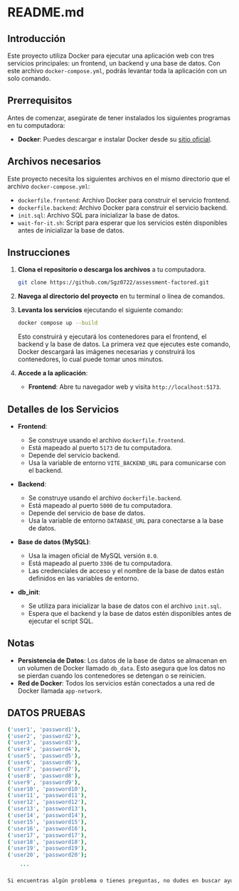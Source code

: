 # README.md

## Introducción

Este proyecto utiliza Docker para ejecutar una aplicación web con tres servicios principales: un frontend, un backend y una base de datos. Con este archivo `docker-compose.yml`, podrás levantar toda la aplicación con un solo comando.

## Prerrequisitos

Antes de comenzar, asegúrate de tener instalados los siguientes programas en tu computadora:

- **Docker**: Puedes descargar e instalar Docker desde su [sitio oficial](https://www.docker.com/get-started).

## Archivos necesarios

Este proyecto necesita los siguientes archivos en el mismo directorio que el archivo `docker-compose.yml`:

- `dockerfile.frontend`: Archivo Docker para construir el servicio frontend.
- `dockerfile.backend`: Archivo Docker para construir el servicio backend.
- `init.sql`: Archivo SQL para inicializar la base de datos.
- `wait-for-it.sh`: Script para esperar que los servicios estén disponibles antes de inicializar la base de datos.

## Instrucciones

1. **Clona el repositorio o descarga los archivos** a tu computadora.
   
      ```sh
    git clone https://github.com/Sgz0722/assessment-factored.git
    ```

3. **Navega al directorio del proyecto** en tu terminal o línea de comandos.

4. **Levanta los servicios** ejecutando el siguiente comando:

    ```sh
    docker compose up --build
    ```

    Esto construirá y ejecutará los contenedores para el frontend, el backend y la base de datos. La primera vez que ejecutes este comando, Docker descargará las imágenes necesarias y construirá los contenedores, lo cual puede tomar unos minutos.

5. **Accede a la aplicación**:
    - **Frontend**: Abre tu navegador web y visita `http://localhost:5173`.

## Detalles de los Servicios

- **Frontend**:
  - Se construye usando el archivo `dockerfile.frontend`.
  - Está mapeado al puerto `5173` de tu computadora.
  - Depende del servicio backend.
  - Usa la variable de entorno `VITE_BACKEND_URL` para comunicarse con el backend.

- **Backend**:
  - Se construye usando el archivo `dockerfile.backend`.
  - Está mapeado al puerto `5000` de tu computadora.
  - Depende del servicio de base de datos.
  - Usa la variable de entorno `DATABASE_URL` para conectarse a la base de datos.

- **Base de datos (MySQL)**:
  - Usa la imagen oficial de MySQL versión `8.0`.
  - Está mapeado al puerto `3306` de tu computadora.
  - Las credenciales de acceso y el nombre de la base de datos están definidos en las variables de entorno.

- **db_init**:
  - Se utiliza para inicializar la base de datos con el archivo `init.sql`.
  - Espera que el backend y la base de datos estén disponibles antes de ejecutar el script SQL.

## Notas

- **Persistencia de Datos**: Los datos de la base de datos se almacenan en un volumen de Docker llamado `db_data`. Esto asegura que los datos no se pierdan cuando los contenedores se detengan o se reinicien.
- **Red de Docker**: Todos los servicios están conectados a una red de Docker llamada `app-network`.

## DATOS PRUEBAS
```sh
('user1', 'password1'),
('user2', 'password2'),
('user3', 'password3'),
('user4', 'password4'),
('user5', 'password5'),
('user6', 'password6'),
('user7', 'password7'),
('user8', 'password8'),
('user9', 'password9'),
('user10', 'password10'),
('user11', 'password11'),
('user12', 'password12'),
('user13', 'password13'),
('user14', 'password14'),
('user15', 'password15'),
('user16', 'password16'),
('user17', 'password17'),
('user18', 'password18'),
('user19', 'password19'),
('user20', 'password20');

    ```

Si encuentras algún problema o tienes preguntas, no dudes en buscar ayuda en la documentación oficial de Docker o en foros de la comunidad. ¡Disfruta construyendo tu aplicación!
